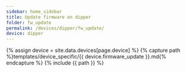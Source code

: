 ```yaml
---
sidebar: home_sidebar
title: Update firmware on dipper
folder: fw_update
permalink: /devices/dipper/fw_update/
device: dipper
---
```

{% assign device = site.data.devices[page.device] %}
{% capture path %}templates/device_specific/{{ device.firmware_update }}.md{% endcapture %}
{% include {{ path }} %}
